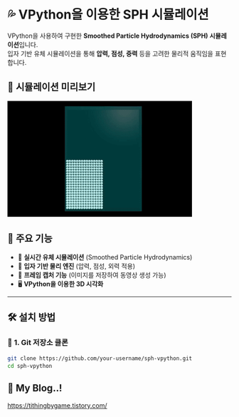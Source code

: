 # 💦 VPython을 이용한 SPH 시뮬레이션

VPython을 사용하여 구현한 **Smoothed Particle Hydrodynamics (SPH) 시뮬레이션**입니다.  
입자 기반 유체 시뮬레이션을 통해 **압력, 점성, 중력** 등을 고려한 물리적 움직임을 표현합니다.

## 🎥 시뮬레이션 미리보기
![SPH Simulation](video/sph_simulation.gif)


 
## 🚀 주요 기능

- 🔵 **실시간 유체 시뮬레이션** (Smoothed Particle Hydrodynamics)
- 🌊 **입자 기반 물리 엔진** (압력, 점성, 외력 적용)
- 🎥 **프레임 캡처 기능** (이미지를 저장하여 동영상 생성 가능)
- 🖥️ **VPython을 이용한 3D 시각화**

---

## 🛠️ 설치 방법

### 🔹 **1. Git 저장소 클론**
```bash
git clone https://github.com/your-username/sph-vpython.git
cd sph-vpython
```

## 🔖 My Blog..!
https://tithingbygame.tistory.com/
